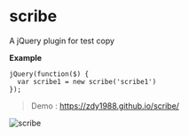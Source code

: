 scribe
===========

A jQuery plugin for test copy

**Example**
```
jQuery(function($) {
  var scribe1 = new scribe('scribe1')
});
```

>	Demo : https://zdy1988.github.io/scribe/

![scribe](http://zdyonline.com/scribe/image/scribe.gif)

